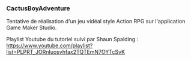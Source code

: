 ### CactusBoyAdventure

Tentative de réalisation d'un jeu vidéal style Action RPG sur l'application Game Maker Studio.
 
Playlist Youtube du tutoriel suivi par Shaun Spalding : https://www.youtube.com/playlist?list=PLPRT_JORnIuosvhfax2TQTEmN7OYTcSvK
